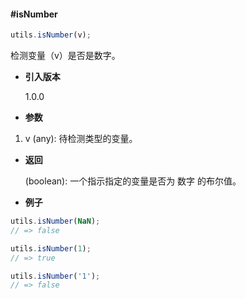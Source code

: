 #### #isNumber

```javascript
utils.isNumber(v);
```

检测变量（v）是否是数字。

- **引入版本**

    1.0.0

- **参数**

1. v (any): 待检测类型的变量。

- **返回**

    (boolean): 一个指示指定的变量是否为 数字 的布尔值。

- **例子**

```javascript
utils.isNumber(NaN);
// => false

utils.isNumber(1);
// => true

utils.isNumber('1');
// => false
```
